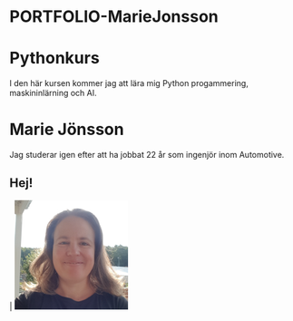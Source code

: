 # PORTFOLIO-MarieJonsson

# Pythonkurs
I den här kursen kommer jag att lära mig Python progammering, maskininlärning och AI.  

 # Marie Jönsson
 Jag studerar igen efter att ha jobbat 22 år som ingenjör inom Automotive. 

## Hej!              
| <img src="selfie_github.png" width=200 >